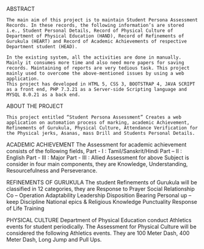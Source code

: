 ABSTRACT

	The main aim of this project is to maintain Student Persona Assessment Records. In these records, the following information’s are stored i.e., Student Personal Details, Record of Physical Culture of Department of Physical Education (HAND), Record of Refinements of Gurukula (HEART) and Record of Academic Achievements of respective Department student (HEAD).

	In the existing system, all the activities are done in manually. Mainly it consumes more time and also need more papers for saving records. Maintaining of reports are very tedious task. This project mainly used to overcome the above-mentioned issues by using a web application.
	This project has developed in HTML 5, CSS 3, BOOTSTRAP 4, JAVA SCRIPT as a front end, PHP 7.3.21 as a Server-side Scripting language and MYSQL 8.0.21 as a back end.

ABOUT THE PROJECT

    This project entitled “Student Persona Assessment” Creates a web application on automation process of marking, academic Achievement, Refinements of Gurukula, Physical Culture, Attendance Verification for the Physical jerks, Asanas, mass Drill and Students Personal Details.

ACADEMIC ACHIEVEMENT
	The Assessment for academic achievement consists of the following fields,
        Part - I	:	Tamil/Sanskrit/Hindi
        Part – II	:	English
        Part - III	:	Major
        Part - III	:	Allied
Assessment for above Subject is consider in four main components, they are Knowledge, Understanding, Resourcefulness and Perseverance.

REFINEMENTS OF GURUKULA
	The student Refinements of Gurukula will be classified in 12 categories, they are
        Response to Prayer
        Social Relationship
        Co – Operation
        Adaptability
        Leadership
        Disposition
        Bearing
        Personal up – keep
        Discipline
        National epics & Religious Knowledge
        Punctuality
        Response of Life Training

PHYSICAL CULTURE
	Department of Physical Education conduct Athletics events for student periodically. The Assessment for Physical Culture will be considered the following Athletics events.  They are 100 Meter Dash, 400 Meter Dash, Long Jump and Pull Ups.
